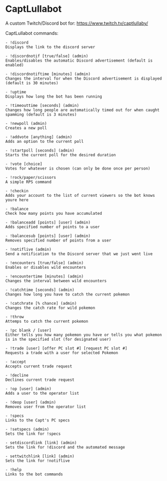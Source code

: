 # CaptLullabot
A custom Twitch/Discord bot for: https://www.twitch.tv/captlullaby/

CaptLullabot commands:

	- !discord
	Displays the link to the discord server
	
	- !discordnotif [true/false] (admin)
	Enables/disables the automatic Discord advertisement (default is enabled)
	
	- !discordnotiftime [minutes] (admin)
	Changes the interval for when the Discord advertisement is displayed (default is 30 minutes)
	
	- !uptime
	Displays how long the bot has been running
	
	- !timeouttime [seconds] (admin)
	Changes how long people are automatically timed out for when caught spamming (default is 3 minutes)
	
	- !newpoll (admin)
	Creates a new poll
	
	- !addvote [anything] (admin)
	Adds an option to the current poll
	
	- !startpoll [seconds] (admin)
	Starts the current poll for the desired duration
	
	- !vote [choice]
	Votes for whatever is chosen (can only be done once per person)
	
	- !rock/paper/scissors
	A simple RPS command
	
	- !checkin
	Adds your account to the list of current viewers so the bot knows youre here
	
	- !balance
	Check how many points you have accumulated
	
	- !balanceadd [points] [user] (admin)
	Adds specified number of points to a user
	
	- !balancesub [points] [user] (admin)
	Removes specified number of points from a user
	
	- !notiflive (admin)
	Send a notification to the Discord server that we just went live
	
	- !encounters [true/false] (admin)
	Enables or disables wild encounters
	
	- !encountertime [minutes] (admin)
	Changes the interval between wild encounters
	
	- !catchtime [seconds] (admin)
	Changes how long you have to catch the current pokemon
	
	- !catchrate [% chance] (admin)
	Changes the catch rate for wild pokemon
	
	- !throw
	Attemps to catch the current pokemon
	
	- !pc blank / [user]
	Either tells you how many pokemon you have or tells you what pokemon is in the specified slot (for designated user)
	
	- !trade [user] [offer PC slot #] [request PC slot #]
	Requests a trade with a user for selected Pokemon
	
	- !accept
	Accepts current trade request
	
	- !decline
	Declines current trade request
	
	- !op [user] (admin)
	Adds a user to the operator list
	
	- !deop [user] (admin)
	Removes user from the operator list
	
	- !specs
	Links to the Capt's PC specs
	
	- !setspecs (admin)
	Sets the link for !specs
	
	- setdiscordlink [link] (admin)
	Sets the link for !discord and the automated message
	
	- settwitchlink [link] (admin)
	Sets the link for !notiflive
	
	- !help
	Links to the bot commands
